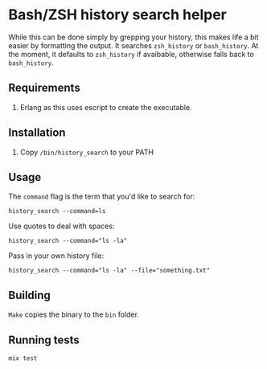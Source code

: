 # Bash/ZSH history search helper
While this can be done simply by grepping your history, this makes life a bit easier by formatting the output.  It searches `zsh_history` or `bash_history`.  At the moment, it defaults to `zsh_history` if avaibable, otherwise falls back to `bash_history`.

## Requirements

1. Erlang as this uses escript to create the executable.

## Installation

 1. Copy `/bin/history_search` to your PATH

## Usage
The `command` flag is the term that you'd like to search for:

    history_search --command=ls

Use quotes to deal with spaces:

    history_search --command="ls -la"

Pass in your own history file:

    history_search --command="ls -la" --file="something.txt"

## Building
`Make` copies the binary to the `bin` folder.    

## Running tests
    mix test
